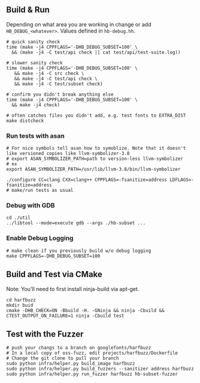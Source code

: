 ## Build & Run

Depending on what area you are working in change or add `HB_DEBUG_<whatever>`.
Values defined in `hb-debug.hh`.

```shell
# quick sanity check
time (make -j4 CPPFLAGS='-DHB_DEBUG_SUBSET=100' \
  && (make -j4 -C test/api check || cat test/api/test-suite.log))

# slower sanity check
time (make -j4 CPPFLAGS='-DHB_DEBUG_SUBSET=100' \
   && make -j4 -C src check \
   && make -j4 -C test/api check \
   && make -j4 -C test/subset check)

# confirm you didn't break anything else
time (make -j4 CPPFLAGS='-DHB_DEBUG_SUBSET=100' \
  && make -j4 check)

# often catches files you didn't add, e.g. test fonts to EXTRA_DIST
make distcheck
```

### Run tests with asan

```shell
# For nice symbols tell asan how to symoblize. Note that it doesn't like versioned copies like llvm-symbolizer-3.8
# export ASAN_SYMBOLIZER_PATH=path to version-less llvm-symbolizer
# ex
export ASAN_SYMBOLIZER_PATH=/usr/lib/llvm-3.8/bin/llvm-symbolizer

./configure CC=clang CXX=clang++ CPPFLAGS=-fsanitize=address LDFLAGS=-fsanitize=address
# make/run tests as usual
```

### Debug with GDB

```
cd ./util
../libtool --mode=execute gdb --args ./hb-subset ...
```

### Enable Debug Logging

```shell
# make clean if you previously build w/o debug logging
make CPPFLAGS=-DHB_DEBUG_SUBSET=100
```

## Build and Test via CMake

Note: You'll need to first install ninja-build via apt-get.

```shell
cd harfbuzz
mkdir buid
cmake -DHB_CHECK=ON -Bbuild -H. -GNinja && ninja -Cbuild && CTEST_OUTPUT_ON_FAILURE=1 ninja -Cbuild test
```
## Test with the Fuzzer

```shell
# push your changs to a branch on googlefonts/harfbuzz
# In a local copy of oss-fuzz, edit projects/harfbuzz/Dockerfile
# Change the git clone to pull your branch
sudo python infra/helper.py build_image harfbuzz
sudo python infra/helper.py build_fuzzers --sanitizer address harfbuzz
sudo python infra/helper.py run_fuzzer harfbuzz hb-subset-fuzzer
```
